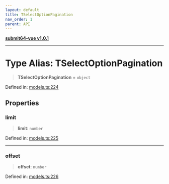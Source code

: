 ```yaml
---
layout: default
title: TSelectOptionPagination
nav_order: 1
parent: API
---
```


[**submit64-vue v1.0.1**](../README.md)

***

# Type Alias: TSelectOptionPagination

> **TSelectOptionPagination** = `object`

Defined in: [models.ts:224](https://github.com/CHUReimsDSN/Submit64-Vue/blob/b0ac49071bd835942dbc5de42858809d4b23b034/src/models.ts#L224)

## Properties

### limit

> **limit**: `number`

Defined in: [models.ts:225](https://github.com/CHUReimsDSN/Submit64-Vue/blob/b0ac49071bd835942dbc5de42858809d4b23b034/src/models.ts#L225)

***

### offset

> **offset**: `number`

Defined in: [models.ts:226](https://github.com/CHUReimsDSN/Submit64-Vue/blob/b0ac49071bd835942dbc5de42858809d4b23b034/src/models.ts#L226)
